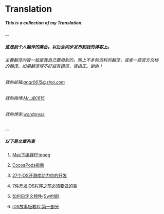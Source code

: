 # Translation
##### This is a collection of my Translation.
--
##### 这是我个人翻译的集合。以后会同步发布到我的[博客](https://anar0615.wordpress.com)上。
###### 主要翻译内容一般是我自己要用到的，网上不多的资料的翻译，或者一些官方文档的翻译。如果翻译得不好或有错误，请指正。谢谢！
###### 我的邮箱:[anar0615@sina.com](mailto:anar0615@sina.com)
###### 我的微博:[Mr_龙0615](http://weibo.com/409498119)
###### 我的博客:[wordpress](https://anar0615.wordpress.com)
--
##### 以下是文章列表
1. [Mac下编译FFmpeg](https://github.com/Kito0615/Translations/blob/master/TranslationFiles/CompilationGuideForMacOS.md)

2. [CocoaPods指南](https://github.com/Kito0615/Translations/blob/master/TranslationFiles/CocoaPodsGuides.md)

3. [27个iOS开源库助力你的开发](https://github.com/Kito0615/Translations/blob/master/TranslationFiles/27_iOS_open_source_libriraries_to_skyrocket_your_development.md)

4. [7件开发iOS程序之前必须要做的事](https://github.com/Kito0615/Translations/blob/master/TranslationFiles/7_things_you_must_absolutely_do_before_writting_an_iOS_app.md)

5. [如何自定义控件(Swift版)](https://github.com/Kito0615/Translations/blob/master/TranslationFiles/How_to_make_a_custom_control.md)

6. [iOS故事板教程:第一部分](https://github.com/Kito0615/Translations/blob/master/TranslationFiles/Storyboards_tutorial_for_iOS_part1.md)